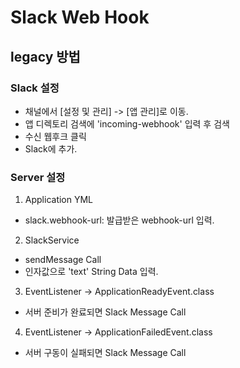 # Slack Web Hook

## legacy 방법

### Slack 설정

- 채널에서 [설정 및 관리] -> [앱 관리]로 이동.
- 앱 디렉토리 검색에 'incoming-webhook' 입력 후 검색
- 수신 웹후크 클릭
- Slack에 추가.

### Server 설정

1. Application YML

- slack.webhook-url: 발급받은 webhook-url 입력.

2. SlackService

- sendMessage Call
- 인자값으로 'text' String Data 입력.

3. EventListener -> ApplicationReadyEvent.class

- 서버 준비가 완료되면 Slack Message Call

4. EventListener -> ApplicationFailedEvent.class

- 서버 구동이 실패되면 Slack Message Call
